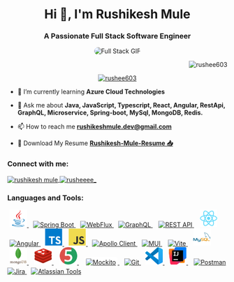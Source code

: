 <h1 align="center">Hi 👋, I'm Rushikesh Mule</h1>
<h3 align="center">A Passionate Full Stack Software Engineer </h3>

<div align="center">
  <img 
    src="https://www.wingstechsolutions.com/wp-content/uploads/2022/03/full-stack-development.gif" 
    alt="Full Stack GIF"
    style="border-radius: 20px; max-width: 100%; width: 600px;"/>
</div>

<p align="right"> <img src="https://komarev.com/ghpvc/?username=rushee603&label=Profile%20views&color=0e75b6&style=flat" alt="rushee603" /> </p>
<p align="center"> <a href="https://github.com/ryo-ma/github-profile-trophy"><img src="https://github-profile-trophy.vercel.app/?username=rushee603" alt="rushee603" /></a> </p>

- 🌱 I’m currently learning **Azure Cloud Technologies**

- 💬 Ask me about **Java, JavaScript, Typescript, React, Angular, RestApi, GraphQL, Microservice, Spring-boot, MySql, MongoDB, Redis.**

- 📫 How to reach me **rushikeshmule.dev@gmail.com**

- 📄 Download My Resume  **[ Rushikesh-Mule-Resume  📥 ](https://drive.google.com/file/d/1nsLBSZ42SeGjo94vVIh1sJ7YVKDtooHK/view?usp=sharing)**


<h3 align="left">Connect with me:</h3>
<p align="left">
  <a href="https://linkedin.com/in/rushikesh%20mule" target="_blank">
    <img 
      align="center" 
      src="https://raw.githubusercontent.com/rahuldkjain/github-profile-readme-generator/master/src/images/icons/Social/linked-in-alt.svg" 
      alt="rushikesh mule" 
      height="30" 
      width="30" 
    />
  </a>


  <a href="https://instagram.com/rushikeshmule._" target="_blank">
    <img 
      align="center" 
      src="https://raw.githubusercontent.com/rahuldkjain/github-profile-readme-generator/master/src/images/icons/Social/instagram.svg" 
      alt="rusheeee_" 
      height="25" 
      width="30" 
    />
  </a>
  
</p>

<h3 align="left">Languages and Tools:</h3>
<p align="left">

  <!-- Backend -->
  <a href="https://www.java.com/" target="_blank" rel="noreferrer" style="margin: 5px;">
    <img src="https://raw.githubusercontent.com/devicons/devicon/master/icons/java/java-original.svg" alt="Java" width="40" height="40"/>
  </a>
  <a href="https://spring.io/projects/spring-boot" target="_blank" rel="noreferrer" style="margin: 5px;">
    <img src="https://www.vectorlogo.zone/logos/springio/springio-icon.svg" alt="Spring Boot" width="40" height="40"/>
  </a>
  <a href="https://projectreactor.io/" target="_blank" rel="noreferrer" style="margin: 5px;">
    <img src="https://avatars.githubusercontent.com/u/317776?s=200&v=4" alt="WebFlux" width="40" height="40"/>
  </a>
  <a href="https://graphql.org/" target="_blank" rel="noreferrer" style="margin: 5px;">
    <img src="https://www.vectorlogo.zone/logos/graphql/graphql-icon.svg" alt="GraphQL" width="40" height="40"/>
  </a>
  <a href="https://restfulapi.net/" target="_blank" rel="noreferrer" style="margin: 8px;">
    <img src="https://img.icons8.com/ios-filled/50/000000/api-settings.png" alt="REST API" width="40" height="40"/>
  </a>

   <!-- Frontend -->
  <a href="https://reactjs.org/" target="_blank" rel="noreferrer" style="margin: 5px;">
    <img src="https://raw.githubusercontent.com/devicons/devicon/master/icons/react/react-original.svg" alt="React" width="40" height="40"/>
  </a>
    <a href="https://angular.io" target="_blank" rel="noreferrer" style="margin: 5px;">
    <img src="https://angular.io/assets/images/logos/angular/angular.svg" alt="Angular" width="40" height="40"/>
  </a>
  <a href="https://www.typescriptlang.org/" target="_blank" rel="noreferrer" style="margin: 5px;">
    <img src="https://raw.githubusercontent.com/devicons/devicon/master/icons/typescript/typescript-original.svg" alt="TypeScript" width="40" height="40"/>
  </a>
  <a href="https://developer.mozilla.org/en-US/docs/Web/JavaScript" target="_blank" rel="noreferrer" style="margin: 5px;">
    <img src="https://raw.githubusercontent.com/devicons/devicon/master/icons/javascript/javascript-original.svg" alt="JavaScript" width="40" height="40"/>
  </a>
  <a href="https://www.apollographql.com/docs/react/" target="_blank" rel="noreferrer" style="margin: 5px;">
    <img src="https://avatars.githubusercontent.com/u/17189275?s=200&v=4" alt="Apollo Client" width="40" height="40"/>
  </a>
  <a href="https://mui.com/" target="_blank" rel="noreferrer" style="margin: 5px;">
    <img src="https://mui.com/static/logo.png" alt="MUI" width="40" height="40"/>
  </a>
  <a href="https://vitejs.dev/" target="_blank" rel="noreferrer" style="margin: 8px;">
    <img src="https://vitejs.dev/logo.svg" alt="Vite" width="40" height="40"/>
  </a>

  <!-- Database -->
  <a href="https://www.mysql.com/" target="_blank" rel="noreferrer" style="margin: 5px;">
    <img src="https://raw.githubusercontent.com/devicons/devicon/master/icons/mysql/mysql-original-wordmark.svg" alt="MySQL" width="40" height="40"/>
  </a>
  <a href="https://www.mongodb.com/" target="_blank" rel="noreferrer" style="margin: 5px;">
    <img src="https://raw.githubusercontent.com/devicons/devicon/master/icons/mongodb/mongodb-original-wordmark.svg" alt="MongoDB" width="40" height="40"/>
  </a>
  <a href="https://redis.io/" target="_blank" rel="noreferrer" style="margin: 8px;">
    <img src="https://raw.githubusercontent.com/devicons/devicon/master/icons/redis/redis-original.svg" alt="Redis" width="40" height="40"/>
  </a>

<!-- Testing -->
<a href="https://junit.org/" target="_blank" rel="noreferrer" style="margin: 6px;">
  <img src="https://raw.githubusercontent.com/devicons/devicon/master/icons/junit/junit-original.svg" alt="JUnit" width="40" height="40"/>
</a>

<a href="https://site.mockito.org/" target="_blank" rel="noreferrer" style="margin: 6px;">
  <img src="https://upload.wikimedia.org/wikipedia/commons/3/3b/Mockito_Logo.png" 
       alt="Mockito" 
       width="40" 
       height="40" 
       style="background-color: white; padding: 4px; border-radius: 6px; object-fit: contain;"/>
</a>

  <!-- Dev Tools -->
  <a href="https://git-scm.com/" target="_blank" rel="noreferrer" style="margin: 5px;">
    <img src="https://www.vectorlogo.zone/logos/git-scm/git-scm-icon.svg" alt="Git" width="40" height="40"/>
  </a>
  <a href="https://code.visualstudio.com/" target="_blank" rel="noreferrer" style="margin: 5px;">
    <img src="https://raw.githubusercontent.com/devicons/devicon/master/icons/vscode/vscode-original.svg" alt="VS Code" width="40" height="40"/>
  </a>
  <a href="https://www.jetbrains.com/idea/" target="_blank" rel="noreferrer" style="margin: 5px;">
    <img src="https://raw.githubusercontent.com/devicons/devicon/master/icons/intellij/intellij-original.svg" alt="IntelliJ" width="40" height="40"/>
  </a>
  <a href="https://www.postman.com/" target="_blank" rel="noreferrer" style="margin: 8px;">
    <img src="https://www.vectorlogo.zone/logos/getpostman/getpostman-icon.svg" alt="Postman" width="40" height="40"/>
  </a>

  <!-- Project Management -->
  <a href="https://www.atlassian.com/software/jira" target="_blank" rel="noreferrer" style="margin: 5px;">
    <img src="https://cdn.worldvectorlogo.com/logos/jira-1.svg" alt="Jira" width="40" height="40"/>
  </a>
  <a href="https://www.atlassian.com/" target="_blank" rel="noreferrer" style="margin: 5px;">
    <img src="https://cdn.worldvectorlogo.com/logos/atlassian-1.svg" alt="Atlassian Tools" width="40" height="40"/>
  </a>
  
</p>
